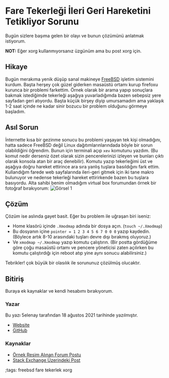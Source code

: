 # Fare Tekerleği İleri Geri Hareketini Tetikliyor Sorunu
Bugün sizlere başıma gelen bir olayı ve bunun çözümünü anlatmak istiyorum.

**NOT:** Eğer xorg kullanmıyorsanız üzgünüm ama bu post xorg için.

## Hikaye
Bugün merakıma yenik düşüp sanal makineye [FreeBSD](https://www.freebsd.org) işletim sistemini kurdum. Başta herşey çok güzel giderken masaüstü ortamı kurup firefoxu kurunca bir problemi farkettim. Örnek olarak bir arama yapıp sonuçlara bakmak istediğimde tekerleği aşağıya yuvarladığımda bazen sebepsiz yere sayfadan geri atıyordu. Başta küçük birşey diyip umursamadım ama yaklaşık 1-2 saat içinde ne kadar sinir bozucu bir problem olduğunu görmeye başladım.

## Asıl Sorun
İnternette kısa bir gezinme sonucu bu problemi yaşayan tek kişi olmadığını, hatta sadece FreeBSD değil Linux dağıtımlarınlarındada böyle bir sorun olabildiğini öğrendim. Bunun için terminali açıp `xev` komutunu yazdım. (Bu komut nedir derseniz özet olarak sizin pencerelerinizi izleyen ve bunları çıktı olarak konsola atan bir araç denebilir). Komutu yazıp tekerleğimi üst ve aşağıya doğru hareket ettirince ara sıra yanlış tuşlara basıldığını fark ettim. Kullandığım farede web sayfalarında ileri-geri gitmek için iki tane makro bulunuyor ve nedense tekerleği hareket ettirirkende bazen bu tuşlara basıyordu. Alta sahibi benim olmadığım virtual box forumundan örnek bir fotoğraf bırakıyorum:
![Görsel 1](https://i.imgur.com/kWEguCk.jpg)

## Çözüm
Çözüm ise aslında gayet basit. Eğer bu problem ile uğraşan biri iseniz:
- Home klasörü içinde `.Xmodmap` adında bir dosya açın. (`touch ~/.Xmodmap`)
- Bu dosyanın içine `pointer = 1 2 3 4 5 6 7 0 0 0` yazıp kaydedin. (Böylece artık 8-10 arasındaki tuşları devre dışı bırakmış oluyoruz.)
- Ve `xmodmap ~/.Xmodmap` yazıp komutu çalıştırın. (Bir postta gördüğüme göre çoğu masaüstü ortamı ve pencere yöneticisi zaten açılırken bu komutu çalıştırdığı için reboot atıp yine aynı sonucu alabilirsiniz.)

Tebrikler! çok büyük bir olasılık ile sorununuz çözülmüş olucaktır.

## Bitiriş
Buraya ek kaynaklar ve kendi hesabımı bırakıyorum.

### Yazar
Bu yazı 5elenay tarafından 18 ağustos 2021 tarihinde yazılmıştır.
- [Website](https://5elenay.me)
- [GitHub](https://github.com/5elenay)

### Kaynaklar
- [Örnek Resim Alınan Forum Postu](https://forums.virtualbox.org/viewtopic.php?f=4&t=80912)
- [Stack Exchange Üzerindeki Post](https://unix.stackexchange.com/questions/20550/how-to-disable-the-forward-back-buttons-on-my-mouse)


;tags: freebsd fare tekerlek xorg